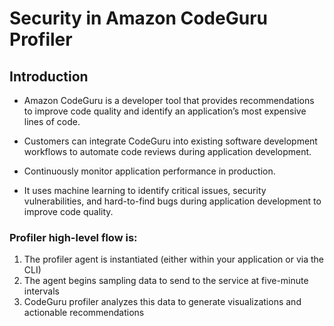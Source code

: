 
# Security in Amazon CodeGuru Profiler


## Introduction

- Amazon CodeGuru is a developer tool that provides recommendations to improve code quality and identify an application’s most expensive lines of code. 
- Customers can integrate CodeGuru into existing software development workflows to automate code reviews during application development. 

- Continuously monitor application performance in production. 
- It uses machine learning to identify critical issues, security vulnerabilities, and hard-to-find bugs during application development to improve code quality.


### Profiler high-level flow is:
 1. The profiler agent is instantiated (either within your application or via the CLI)
 2. The agent begins sampling data to send to the service at five-minute intervals
 3. CodeGuru profiler analyzes this data to generate visualizations and actionable recommendations

